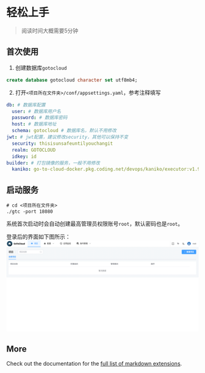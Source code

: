 # 轻松上手

> 阅读时间大概需要5分钟

## 首次使用

1. 创建数据库`gotocloud`
```sql
create database gotocloud character set utf8mb4;
```

2. 打开`<项目所在文件夹>/conf/appsettings.yaml`，参考注释填写
```yaml
db: # 数据库配置
  user: # 数据库用户名
  password: # 数据库密码
  host: # 数据库地址
  schema: gotocloud # 数据库名，默认不用修改
jwt: # jwt配置，建议修改security，其他可以保持不变
  security: thisisunsafeuntilyouchangit
  realm: GOTOCLOUD
  idkey: id
builder: # 打包镜像的服务，一般不用修改
  kaniko: go-to-cloud-docker.pkg.coding.net/devops/kaniko/executor:v1.9.1-debug
```

## 启动服务

```shell
# cd <项目所在文件夹>
./gtc -port 18080
```
系统首次启动时会自动创建最高管理员权限账号`root`，默认密码也是`root`。

登录后的界面如下图所示：
![img.png](../assets/project_01.png)

## More

Check out the documentation for the [full list of markdown extensions](https://vitepress.dev/guide/markdown).
